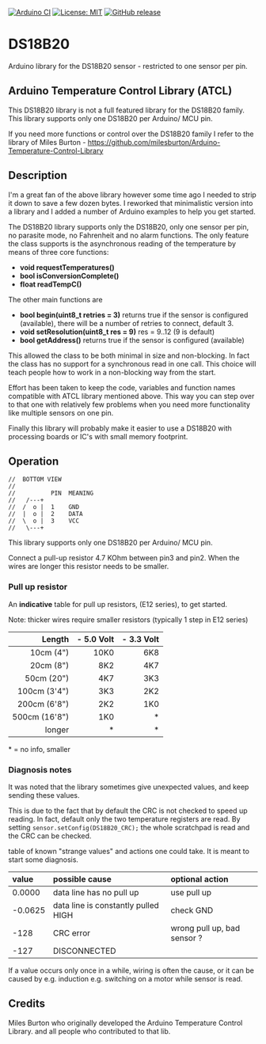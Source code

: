 
[![Arduino CI](https://github.com/RobTillaart/DS18B20/workflows/Arduino%20CI/badge.svg)](https://github.com/marketplace/actions/arduino_ci)
[![License: MIT](https://img.shields.io/badge/license-MIT-green.svg)](https://github.com/RobTillaart/DS18B20/blob/master/LICENSE)
[![GitHub release](https://img.shields.io/github/release/RobTillaart/DS18B20.svg?maxAge=3600)](https://github.com/RobTillaart/DS18B20/releases)

# DS18B20

Arduino library for the DS18B20 sensor - restricted to one sensor per pin.


## Arduino Temperature Control Library (ATCL)

This DS18B20 library is not a full featured library for the DS18B20 family.
This library supports only one DS18B20 per Arduino/ MCU pin.

If you need more functions or control over the DS18B20 family I refer to the library
of Miles Burton - https://github.com/milesburton/Arduino-Temperature-Control-Library


## Description

I'm a great fan of the above library however some time ago I needed to strip it down 
to save a few dozen bytes. I reworked that minimalistic version into a library and I 
added a number of Arduino examples to help you get started. 

The DS18B20 library supports only the DS18B20, only one sensor per pin, no parasite 
mode, no Fahrenheit and no alarm functions. The only feature the class supports is 
the asynchronous reading of the temperature by means of three core functions:

- **void requestTemperatures()**
- **bool isConversionComplete()**
- **float readTempC()**

The other main functions are
- **bool begin(uint8_t retries = 3)** returns true if the sensor is configured (available),
there will be a number of retries to connect, default 3. 
- **void setResolution(uint8_t res = 9)** res = 9..12 (9 is default)
- **bool getAddress()** returns true if the sensor is configured (available)

This allowed the class to be both minimal in size and non-blocking. In fact the class
has no support for a synchronous read in one call. This choice will teach people
how to work in a non-blocking way from the start.

Effort has been taken to keep the code, variables and function names compatible with 
ATCL library mentioned above. This way you can step over to that one with relatively
few problems when you need more functionality like multiple sensors on one pin.

Finally this library will probably make it easier to use a DS18B20 with processing 
boards or IC's with small memory footprint.


## Operation

```
//  BOTTOM VIEW
//
//          PIN  MEANING
//   /---+
//  /  o |  1    GND
//  |  o |  2    DATA
//  \  o |  3    VCC
//   \---+
```
	
This library supports only one DS18B20 per Arduino/ MCU pin.

Connect a pull-up resistor 4.7 KOhm between pin3 and pin2. When the wires are longer 
this resistor needs to be smaller. 


### Pull up resistor

An **indicative** table for pull up resistors, (E12 series), to get started.

Note: thicker wires require smaller resistors (typically 1 step in E12 series) 


| Length        | - 5.0 Volt  | - 3.3 Volt |
|--------------:|------------:|----------:|
| 10cm (4")     | 10K0  | 6K8 |
| 20cm (8")     |  8K2  | 4K7 |
| 50cm (20")    |  4K7  | 3K3 | 
| 100cm (3'4")  |  3K3  | 2K2 | 
| 200cm (6'8")  |  2K2  | 1K0 | 
| 500cm (16'8") |  1K0  | \*  |  
| longer        |    *  | \*  |

\* = no info, smaller 


### Diagnosis notes

It was noted that the library sometimes give unexpected values, and keep 
sending these values.

This is due to the fact that by default the CRC is not checked to speed up reading. 
In fact, default only the two temperature registers are read.
By setting ```sensor.setConfig(DS18B20_CRC);``` the whole scratchpad is read
and the CRC can be checked. 


table of known "strange values" and actions one could take.
It is meant to start some diagnosis.

| value   | possible cause | optional action |
|:--------|:---------------|:----------------|
|  0.0000 | data line has no pull up            | use pull up |
| -0.0625 | data line is constantly pulled HIGH | check GND   |
| -128    | CRC error      | wrong pull up, bad sensor ? | 
| -127    | DISCONNECTED   | 

If a value occurs only once in a while, wiring is often the cause, 
or it can be caused by e.g. induction e.g. switching on a motor while 
sensor is read.


## Credits

Miles Burton who originally developed the Arduino Temperature Control Library.
and all people who contributed to that lib.

